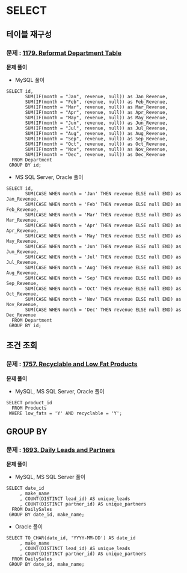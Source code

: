 # SELECT

## 테이블 재구성
### 문제 : [1179. Reformat Department Table](https://leetcode.com/problems/reformat-department-table/)
**문제 풀이**
- MySQL 풀이
``` roomsql
SELECT id, 
       SUM(IF(month = "Jan", revenue, null)) as Jan_Revenue,
       SUM(IF(month = "Feb", revenue, null)) as Feb_Revenue,
       SUM(IF(month = "Mar", revenue, null)) as Mar_Revenue,
       SUM(IF(month = "Apr", revenue, null)) as Apr_Revenue,
       SUM(IF(month = "May", revenue, null)) as May_Revenue,
       SUM(IF(month = "Jun", revenue, null)) as Jun_Revenue,
       SUM(IF(month = "Jul", revenue, null)) as Jul_Revenue,
       SUM(IF(month = "Aug", revenue, null)) as Aug_Revenue,
       SUM(IF(month = "Sep", revenue, null)) as Sep_Revenue,
       SUM(IF(month = "Oct", revenue, null)) as Oct_Revenue,
       SUM(IF(month = "Nov", revenue, null)) as Nov_Revenue,
       SUM(IF(month = "Dec", revenue, null)) as Dec_Revenue
  FROM Department
 GROUP BY id;
```

- MS SQL Server, Oracle 풀이
```roomsql
SELECT id,
       SUM(CASE WHEN month = 'Jan' THEN revenue ELSE null END) as Jan_Revenue,
       SUM(CASE WHEN month = 'Feb' THEN revenue ELSE null END) as Feb_Revenue,
       SUM(CASE WHEN month = 'Mar' THEN revenue ELSE null END) as Mar_Revenue,
       SUM(CASE WHEN month = 'Apr' THEN revenue ELSE null END) as Apr_Revenue,
       SUM(CASE WHEN month = 'May' THEN revenue ELSE null END) as May_Revenue,
       SUM(CASE WHEN month = 'Jun' THEN revenue ELSE null END) as Jun_Revenue,
       SUM(CASE WHEN month = 'Jul' THEN revenue ELSE null END) as Jul_Revenue,
       SUM(CASE WHEN month = 'Aug' THEN revenue ELSE null END) as Aug_Revenue,
       SUM(CASE WHEN month = 'Sep' THEN revenue ELSE null END) as Sep_Revenue,
       SUM(CASE WHEN month = 'Oct' THEN revenue ELSE null END) as Oct_Revenue,
       SUM(CASE WHEN month = 'Nov' THEN revenue ELSE null END) as Nov_Revenue,
       SUM(CASE WHEN month = 'Dec' THEN revenue ELSE null END) as Dec_Revenue
  FROM Department
 GROUP BY id;
```

## 조건 조회
### 문제 : [1757. Recyclable and Low Fat Products](https://leetcode.com/problems/recyclable-and-low-fat-products/)
**문제 풀이**
- MySQL, MS SQL Server, Oracle 풀이
```roomsql
SELECT product_id
  FROM Products
 WHERE low_fats = 'Y' AND recyclable = 'Y';
```

## GROUP BY
### 문제 : [1693. Daily Leads and Partners](https://leetcode.com/problems/daily-leads-and-partners/)
**문제 풀이**
- MySQL, MS SQL Server 풀이
```roomsql
SELECT date_id
     , make_name
     , COUNT(DISTINCT lead_id) AS unique_leads
     , COUNT(DISTINCT partner_id) AS unique_partners
  FROM DailySales
 GROUP BY date_id, make_name;
```

- Oracle 풀이
```roomsql
SELECT TO_CHAR(date_id, 'YYYY-MM-DD') AS date_id
     , make_name
     , COUNT(DISTINCT lead_id) AS unique_leads
     , COUNT(DISTINCT partner_id) AS unique_partners
  FROM DailySales
 GROUP BY date_id, make_name;
```